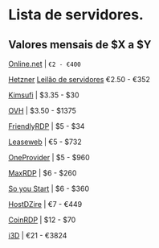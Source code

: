 # Lista de servidores.

## Valores mensais de $X a $Y

[Online.net](https://www.online.net/en) | `€2 - €400`

[Hetzner](https://www.hetzner.com/)
[Leilão de servidores](https://robot.your-server.de/order/market)
€2.50 - €352

[Kimsufi](https://www.kimsufi.com/us/en/) | $3.35 - $30


[OVH](https://www.ovh.com/world/) | $3.50 - $1375

[FriendlyRDP](http://friendlyrdp.com/) | $5 - $34

[Leaseweb](https://www.leaseweb.com/) | €5 - $732

[OneProvider](https://oneprovider.com/) | $5 - $960

[MaxRDP](https://www.maxrdp.com/) | $6 - $260

[So you Start](https://www.soyoustart.com/us/) | $6 - $360

[HostDZire](https://hostdzire.com/) | €7 - €449

[CoinRDP](http://www.coinrdp.com/) | $12 - $70

[i3D](https://www.i3d.net/) | €21 - €3824
